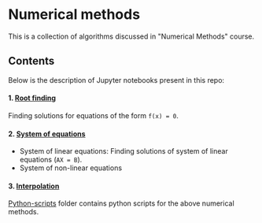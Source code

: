 # Numerical methods

This is a collection of algorithms discussed in "Numerical Methods" course.

## Contents

Below is the description of Jupyter notebooks present in this repo:

#### 1. [Root finding](root-finding.ipynb)

Finding solutions for equations of the form `f(x) = 0`.

#### 2. [System of equations](system-of-equations.ipynb)

- System of linear equations: Finding solutions of system of linear equations (`AX = B`).
- System of non-linear equations

#### 3. [Interpolation](interpolation.ipynb)


[Python-scripts](Python-scripts) folder contains python scripts for the above
numerical methods.